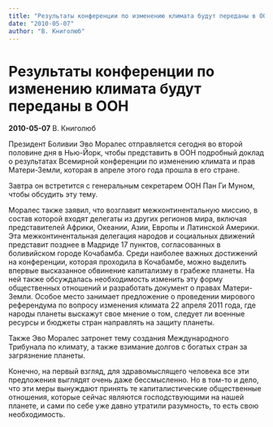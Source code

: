 ```yaml
---
title: "Результаты конференции по изменению климата будут переданы в ООН"
date: "2010-05-07"
author: "В. Книголюб"
---
```


# Результаты конференции по изменению климата будут переданы в ООН

**2010-05-07** В. Книголюб

Президент Боливии Эво Моралес отправляется сегодня во второй половине  дня в Нью-Йорк, чтобы представить в ООН подробный доклад о результатах  Всемирной конференции по изменению климата и прав Матери-Земли, которая в  апреле этого года прошла в его стране.



Завтра он встретится с  генеральным секретарем ООН Пан Ги Муном, чтобы обсудить эту тему.



Моралес также заявил, что возглавит  межконтинентальную миссию, в состав которой входят делегаты из других  регионов мира, включая представителей Африки, Океании, Азии, Европы и  Латинской Америки. Эта межконтинентальная делегация народов и социальных  движений представит позднее в Мадриде 17 пунктов, согласованных в  боливийском городе Кочабамба. Среди наиболее важных достижений на  конференции, которая проходила в Кочабамбе, можно выделить впервые  высказанное обвинение капитализму в грабеже планеты. На ней также  обсуждалась необходимость изменить эту форму общественных отношений и  разработать документ о правах Матери-Земли. Особое место занимает  предложение о проведении мирового референдума по вопросу изменения  климата 22 апреля 2011 года, где народы планеты выскажут свое мнение о  том, следует ли военные ресурсы и бюджеты стран направлять на защиту  планеты.



Также Эво Моралес затронет тему создания Международного  Трибунала по климату, а также взимание долгов с богатых стран за  загрязнение планеты.



Конечно, на первый взгляд, для  здравомыслящего человека все эти предложения выглядят очень даже  бессмысленно. Но в том-то и дело, что эти меры вынуждают принять те  капиталистические общественные отношения,  которые сейчас являются  господствующими на нашей планете, и сами по себе уже давно утратили  разумность, то есть свою необходимость.